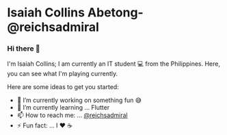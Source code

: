 # Isaiah Collins Abetong-@reichsadmiral

### Hi there 👋 
I'm Isaiah Collins; I am currently an IT student 💻 from the Philippines. Here, you can see what I'm  playing currently.  


Here are some ideas to get you started:

- 🔭 I’m currently working on something fun 😅
- 🌱 I’m currently learning ... Flutter
- 📫 How to reach me: ... [@reichsadmiral](https://twitter.com/reichsadmiral)
- ⚡ Fun fact: ... I ♥ ☕

